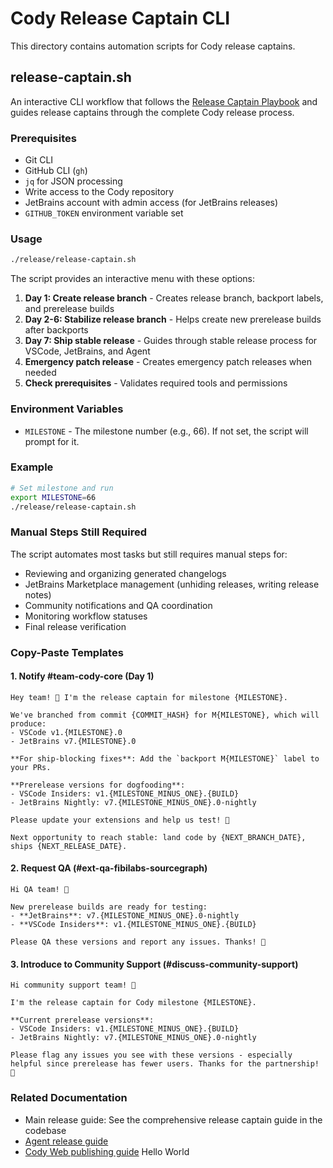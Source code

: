 # Cody Release Captain CLI

This directory contains automation scripts for Cody release captains.

## release-captain.sh

An interactive CLI workflow that follows the [Release Captain Playbook](https://www.notion.so/sourcegraph/Release-Captain-Playbook-13ba8e112658800d877ce7b4e8413935) and guides release captains through the complete Cody release process.

### Prerequisites

- Git CLI
- GitHub CLI (`gh`)
- `jq` for JSON processing
- Write access to the Cody repository
- JetBrains account with admin access (for JetBrains releases)
- `GITHUB_TOKEN` environment variable set

### Usage

```bash
./release/release-captain.sh
```

The script provides an interactive menu with these options:

1. **Day 1: Create release branch** - Creates release branch, backport labels, and prerelease builds
2. **Day 2-6: Stabilize release branch** - Helps create new prerelease builds after backports
3. **Day 7: Ship stable release** - Guides through stable release process for VSCode, JetBrains, and Agent
4. **Emergency patch release** - Creates emergency patch releases when needed
5. **Check prerequisites** - Validates required tools and permissions

### Environment Variables

- `MILESTONE` - The milestone number (e.g., 66). If not set, the script will prompt for it.

### Example

```bash
# Set milestone and run
export MILESTONE=66
./release/release-captain.sh
```

### Manual Steps Still Required

The script automates most tasks but still requires manual steps for:

- Reviewing and organizing generated changelogs
- JetBrains Marketplace management (unhiding releases, writing release notes)
- Community notifications and QA coordination
- Monitoring workflow statuses
- Final release verification

### Copy-Paste Templates

#### 1. Notify #team-cody-core (Day 1)

```text
Hey team! 👋 I'm the release captain for milestone {MILESTONE}.

We've branched from commit {COMMIT_HASH} for M{MILESTONE}, which will produce:
- VSCode v1.{MILESTONE}.0 
- JetBrains v7.{MILESTONE}.0

**For ship-blocking fixes**: Add the `backport M{MILESTONE}` label to your PRs.

**Prerelease versions for dogfooding**:
- VSCode Insiders: v1.{MILESTONE_MINUS_ONE}.{BUILD} 
- JetBrains Nightly: v7.{MILESTONE_MINUS_ONE}.0-nightly

Please update your extensions and help us test! 🧪

Next opportunity to reach stable: land code by {NEXT_BRANCH_DATE}, ships {NEXT_RELEASE_DATE}.
```

#### 2. Request QA (#ext-qa-fibilabs-sourcegraph)

```text
Hi QA team! 👋

New prerelease builds are ready for testing:
- **JetBrains**: v7.{MILESTONE_MINUS_ONE}.0-nightly
- **VSCode Insiders**: v1.{MILESTONE_MINUS_ONE}.{BUILD}

Please QA these versions and report any issues. Thanks! 🙏
```

#### 3. Introduce to Community Support (#discuss-community-support)

```text
Hi community support team! 👋

I'm the release captain for Cody milestone {MILESTONE}. 

**Current prerelease versions**:
- VSCode Insiders: v1.{MILESTONE_MINUS_ONE}.{BUILD}
- JetBrains Nightly: v7.{MILESTONE_MINUS_ONE}.0-nightly

Please flag any issues you see with these versions - especially helpful since prerelease has fewer users. Thanks for the partnership! 🤝
```

### Related Documentation

- Main release guide: See the comprehensive release captain guide in the codebase
- [Agent release guide](../agent/README.md#updating-the-polly-http-recordings)
- [Cody Web publishing guide](../web/publish.md)
Hello World
